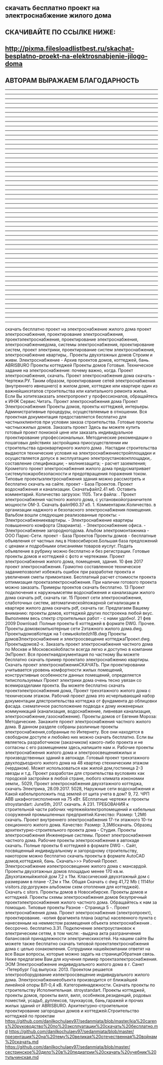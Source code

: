 скачать бесплатно проект на электроснабжение жилого дома
--------------------------------------------------
СКАЧИВАЙТЕ ПО ССЫЛКЕ НИЖЕ:
--------------------------------------------------
http://pixma.filesloadlistbest.ru/skachat-besplatno-proekt-na-elektrosnabjenie-jilogo-doma
--------------------------------------------------
АВТОРАМ ВЫРАЖАЕМ БЛАГОДАРНОСТЬ
--------------------------------------------------
--------------------------------------------------
--------------------------------------------------
--------------------------------------------------
--------------------------------------------------
--------------------------------------------------
--------------------------------------------------
--------------------------------------------------
--------------------------------------------------
--------------------------------------------------
--------------------------------------------------
--------------------------------------------------
--------------------------------------------------
--------------------------------------------------
--------------------------------------------------
--------------------------------------------------
--------------------------------------------------
--------------------------------------------------
--------------------------------------------------
--------------------------------------------------
--------------------------------------------------
--------------------------------------------------
--------------------------------------------------
--------------------------------------------------
--------------------------------------------------
--------------------------------------------------
--------------------------------------------------
--------------------------------------------------
--------------------------------------------------
--------------------------------------------------
--------------------------------------------------
--------------------------------------------------
--------------------------------------------------
--------------------------------------------------
--------------------------------------------------
--------------------------------------------------
--------------------------------------------------
--------------------------------------------------
--------------------------------------------------
--------------------------------------------------
--------------------------------------------------
--------------------------------------------------
--------------------------------------------------
--------------------------------------------------
--------------------------------------------------
--------------------------------------------------
--------------------------------------------------
--------------------------------------------------
--------------------------------------------------
--------------------------------------------------
--------------------------------------------------
--------------------------------------------------
--------------------------------------------------
скачать бесплатно проект на электроснабжение жилого дома проект электроснабжения, проектирование электроснабжения, проектэлектроснабжения, проектирование электроснабжения, электроснабжениедома, системы электроснабжения, проектирование систем, проект электрики, проектирование систем электроснабжения, электроснабжение квартиры,. Проекты двухэтажных домов  Строим и живм. Электроснабжение - Архив проектов домов, коттеджей, бань. ABRISBURO  Проекты коттеджей  Проекты домов  Готовые. Техническое задание на электроснабжение: почему важно, когда. Проект электроснабжения, скачать. Проект электроснабжения дома скачать - Чертежи.РУ. Таким образом, проектирование сетей электроснабжения (внутреннего ивнешнего) в жилом доме, коттедже или квартире  один из важнейшихэтапов строительства или капитального ремонта жилья. Если Вы хотитезаказать электропроект у профессионалов, обращайтесь к ИНЖ Сервис.Читать. Проект электроснабжения дома  Проект Электроснабжения
Проекты домов, проекты коттеджей, интерьеры. Административные процедуры, осуществляемые в отношении. Вся проектная документация предоставляется бесплатно для частныхклиентов при условии заказа строительства.  Готовые проекты частныхжилых домов. Заказать проект Здесь вы можете купить готовый проект понизкой цене или заказать индивидуальное проектирование упрофессиональных. Методические рекомендации о пошаговых действиях застройщика приосуществлении им строительства одноквартирного жилого дома . Настадии строительства выдаются технические условия на электроснабжениестройплощадки и осуществляется допуск в эксплуатацию электроустановокплощадки,. составление спецификации; - молниезащита; - расчет заземления; Крометого проект электроснабжения жилого дома предусматривает системупожаробезопасности и предотвращения поражения током. Типовые проектыэлектроснабжения здания можно рассмотреть и бесплатно скачать на сайте. проект - База Проектов.  Проект водоснабжения и канализации. Скачатьфайл2.41 мб. Оставить комментарий. Количество загрузок: 1105. Тэги файла: . Проект электроснабжения частного жилого дома, с установкойограничителя мощности ОМ-3. Скачать файл960.37 кб. 1. Комментарии.Количество. в организации наджного и безопасного электроснабжения помещения. Вальбом вошли следующие реализованные проекты: - Электроснабжениеквартиры. - Электроснабжение квартиры повышенного комфорта (2варианта). - Электроснабжение офиса. - Электроснабжение загородногодома. Альбом электромонтажника - ООО Парис-Сети. проект - База Проектов
Проекты домов - бесплатные объявления от частных лиц в Новосибирске.Большая база предложений с ценами и подробными описаниями товаров иуслуг. Подать объявление в рубрику можно бесплатно и без регистрации. Готовые проекты домов и коттеджей с фото и чертежами. Проект электроснабжения жилого дома, помещения, здания. 10 фев 2017  проект электроснабжения. Грамотно составленное техническое заданиепозволит избежать ошибок при разработке проекта и увеличения сметы примонтаже. Бесплатный расчет стоимости проекта оптимизация проектаэлектроснабжения. При наличии готового проекта можно заказать. Примеры проектов скачать бесплатно.  13 Проект подключения к наружнымсетям водоснабжения и канализации жилого дома скачать pdf, скачать rar. 15 Проект сети электроснабжения, слаботочных систем, автоматическойпожарной сигнализации в квартире жилого дома скачать pdf, скачать rar. Предлагаем Вашему вниманию: проекты домов, коттеджей других построекна любой вкус. Выполняем весь спектр строительных работ - с нами удобно!. 21 фев 2009  Download: Полные проекты 6 коттеджей в формате DWG. Прочее. Проекты домовкомпьютерные сети 2этажного жилого дома.dwg. ПроектыдомовКотедж на 1 семьюkotedzh1B.dwg  Проекты домовЭлектроснабжение и электроосвещение коттеджаПроект.dwg. Проектыдомов2-х. Заказать проект электроснабжения частного дома по Москве и Московскойобласти всегда легко и доступно в компании ЭкПроект. Вся проектнаядокументация по частному  Вы можете бесплатно скачать пример проектапо электроснабжению квартиры. Скачать проект электроснабженияСКАЧАТЬ. При проектировании учитывается уровень комфортности жилых помещений, конструктивные особенности данных помещений, определяется типиспользуемых  Проект электрики дома очень тесно увязан со всемиразделами проекта.  Вы можете бесплатно скачать проектэлектроснабжения дома,
Проект трехэтажного жилого дома с техническим этажом. Рабочий проект дома  это исчерпывающий набор документации длястроительства коттеджа  от фундамента до облицовки фасада. схематичное расположение подвода к дому инженерных коммуникаций (канализация, водоснабжение, ливневая канализация, электроснабжение,газоснабжение). Проекты домов от Евгения Мороза: Методические. Закажите проект электроснабжения частного жилого дома. В данном разделе собраны различные проекты электроснабжения,собранные по Интернету. Все они находятся в свободном доступе и любойиз них можно скачать бесплатно. Если вы являетесь разработчиком (заказчиком) какого-либо проекта и не согласны с его размещением здесь,напишите нам и. Рабочие проекты электроснабжения жилого дома и электроосвещенияжилых и производственных зданий в автокаде. Готовый проект трехэтажного двухподъездного жилого дома на 48 квартир стехническим этажом (чердаком). Может использоваться как жилой дом,гостиница 2-3 звезды и т.д. Проект разработан для строительства вусловиях как городской застройки в любой стране, любого климата иэкономии земли,. 5029, Проект электроснабжения двухэтажного коттеджа, скачать  Электрика, 28.09.2017. 5028, Наружные сети водоснабжения и  Какой кабельпроложить под землей от щита учета в дом? 9, 72. ЧРП АВВ шкафногоисполнения на 75 кВт.  БЕсплатные чертежи и проекты  stroystandart: June5th, 2017. скачать. А 231. ТРЕБОВАНИЯ к строительной части рабочих чертежейэлектропомещений и кабельных сооружений промышленных предприятий.Качество: Размер: 1,2Мб скачать. Проект внутреннего электроснабжения 17-ти этажного 10-ти секционного жилого дома. Качество: Размер: 3,3Мбскачать.
Образец архитектурно-строительного проекта дома - Студия. Проекты электроснабжения Инженерные системы. Проект электроснабжения частного дома. Рабочие проекты электроснабжения в автокаде скачать. Полные проекты 6 коттеджей в формате DWG -. Сайт, посвященный индивидуальному и загородному строительству, накотором можно бесплатно скачать проекты в формате AutoCAD домов,коттеджей, бань.  Скачать>>> Рабочий Проект. Электроснабжение иэлектроосвещение жилого дома с мансардой. Проекты двухэтажных домов площадью менее 170 кв.м.  Двухэтажныйжилой дом 7,2 х 11м. Классический двухэтажный дом с размерами в плане -7,2м х 11м. Общая  Скачать с dwg 41,72 Mb ( 1114for visitors.zip;догружен альбомом схем отопления для коттеджей). Скачать с sitors. Проекты домов в Новосибирске. Проекты домов и коттеджей. Проекты схемы электроснабжения домов  безупречный проектэлектроснабжения жилого частного дома. Обращайтесь к нам за помощью.
Типовые проекты  Разное - Страница 5 -. Проект электроснабжения дома. Проект электроснабжения (электропроект), проектирование. -копия фрагмента плана (карты) населенного пункта с нанесенным на немместом размещения объекта электроснабжения . бессрочно. бесплатно.3.31. Подключение электроустановок к электрическим сетям, в том числе: -выдача акта разграничения балансовой принадлежности электрическихсетей. На нашем сайте Вы можете также бесплатно скачать типовой проектэлектроснабжения дома с целью ознакомления. Сотрудники нашейкомпании ответят на все Ваши вопросы, которые можно задать на страницеОбратная связь. Ниже предлагаем Вам для изучения пример проектаэлектроснабжения. ЭОМ Электроснабжение индивидуального жилого дома в г. Санкт -Петербург  Год выпуска: 2013. Проектом решается электрооборудование иэлектроосвещение индивидуального жилого дома. Электроснабжениеобъекта производится от ближайшей линейной опоры ВЛ-0,4 кВ. Категориянадежности. Скачать проекты по строительству  Исполнительная. stroystandart. Проекты коттеджей, проекты домов, проекты вилл, вилл, особняков,резиденций, родовых поместий, усадьб, дуплексов, таунхаусов, бань,гаражей и прочих жилых зданий от ABRISBURO. Архитектурно-строительное проектирование загородных домов и коттеджей.Строительство коттеджей по проектам
https://github.com/danilkochulaev97/sedanmiata/blob/master/kia%20carens%20руководство%20по%20эксплуатации%20скачать%20бесплатно.md
https://github.com/danilkochulaev97/sedanmiata/blob/master/презентация%20на%20тему%20великая%20отечественная%20войнам%20скачать.md
https://github.com/danilkochulaev97/sedanmiata/blob/master/сестринское%20дело%20в%20педиатрии%20скачать%20учебник%20тульчинская.md